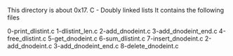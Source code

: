 This directory is about 0x17. C - Doubly linked lists
It contains the following files

0-print_dlistint.c
1-dlistint_len.c
2-add_dnodeint.c
3-add_dnodeint_end.c
4-free_dlistint.c
5-get_dnodeint.c
6-sum_dlistint.c
7-insert_dnodeint.c
2-add_dnodeint.c
3-add_dnodeint_end.c
8-delete_dnodeint.c
